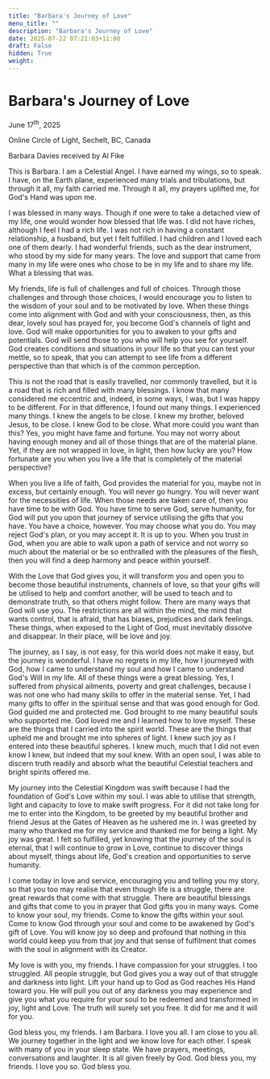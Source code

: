 ```yaml
---
title: "Barbara's Journey of Love"
menu_title: ""
description: "Barbara's Journey of Love"
date: 2025-07-22 07:21:03+11:00
draft: False
hidden: True
weight:
---
```

# Barbara's Journey of Love

June 17<sup>th</sup>, 2025

Online Circle of Light, Sechelt, BC, Canada

Barbara Davies received by Al Fike

This is Barbara. I am a Celestial Angel. I have earned my wings, so to speak. I have, on the Earth plane, experienced many trials and tribulations, but through it all, my faith carried me. Through it all, my prayers uplifted me, for God's Hand was upon me.

I was blessed in many ways. Though if one were to take a detached view of my life, one would wonder how blessed that life was. I did not have riches, although I feel I had a rich life. I was not rich in having a constant relationship, a husband, but yet I felt fulfilled. I had children and I loved each one of them dearly. I had wonderful friends, such as the dear instrument, who stood by my side for many years. The love and support that came from many in my life were ones who chose to be in my life and to share my life. What a blessing that was.

My friends, life is full of challenges and full of choices. Through those challenges and through those choices, I would encourage you to listen to the wisdom of your soul and to be motivated by love. When these things come into alignment with God and with your consciousness, then, as this dear, lovely soul has prayed for, you become God's channels of light and love. God will make opportunities for you to awaken to your gifts and potentials. God will send those to you who will help you see for yourself. God creates conditions and situations in your life so that you can test your mettle, so to speak, that you can attempt to see life from a different perspective than that which is of the common perception.

This is not the road that is easily travelled, nor commonly travelled, but it is a road that is rich and filled with many blessings. I know that many considered me eccentric and, indeed, in some ways, I was, but I was happy to be different. For in that difference, I found out many things. I experienced many things. I knew the angels to be close. I knew my brother, beloved Jesus, to be close. I knew God to be close. What more could you want than this? Yes, you might have fame and fortune. You may not worry about having enough money and all of those things that are of the material plane. Yet, if they are not wrapped in love, in light, then how lucky are you? How fortunate are you when you live a life that is completely of the material perspective?

When you live a life of faith, God provides the material for you, maybe not in excess, but certainly enough. You will never go hungry. You will never want for the necessities of life. When those needs are taken care of, then you have time to be with God. You have time to serve God, serve humanity, for God will put you upon that journey of service utilising the gifts that you have. You have a choice, however. You may choose what you do. You may reject God's plan, or you may accept it. It is up to you. When you trust in God, when you are able to walk upon a path of service and not worry so much about the material or be so enthralled with the pleasures of the flesh, then you will find a deep harmony and peace within yourself.

With the Love that God gives you, it will transform you and open you to become those beautiful instruments, channels of love, so that your gifts will be utilised to help and comfort another, will be used to teach and to demonstrate truth, so that others might follow. There are many ways that God will use you. The restrictions are all within the mind, the mind that wants control, that is afraid, that has biases, prejudices and dark feelings. These things, when exposed to the Light of God, must inevitably dissolve and disappear. In their place, will be love and joy.

The journey, as I say, is not easy, for this world does not make it easy, but the journey is wonderful. I have no regrets in my life, how I journeyed with God, how I came to understand my soul and how I came to understand God's Will in my life. All of these things were a great blessing. Yes, I suffered from physical ailments, poverty and great challenges, because I was not one who had many skills to offer in the material sense. Yet, I had many gifts to offer in the spiritual sense and that was good enough for God. God guided me and protected me. God brought to me many beautiful souls who supported me. God loved me and I learned how to love myself. These are the things that I carried into the spirit world. These are the things that upheld me and brought me into spheres of light. I knew such joy as I entered into these beautiful spheres. I knew much, much that I did not even know I knew, but indeed that my soul knew. With an open soul, I was able to discern truth readily and absorb what the beautiful Celestial teachers and bright spirits offered me.

My journey into the Celestial Kingdom was swift because I had the foundation of God's Love within my soul. I was able to utilise that strength, light and capacity to love to make swift progress. For it did not take long for me to enter into the Kingdom, to be greeted by my beautiful brother and friend Jesus at the Gates of Heaven as he ushered me in. I was greeted by many who thanked me for my service and thanked me for being a light. My joy was great. I felt so fulfilled, yet knowing that the journey of the soul is eternal, that I will continue to grow in Love, continue to discover things about myself, things about life, God's creation and opportunities to serve humanity.

I come today in love and service, encouraging you and telling you my story, so that you too may realise that even though life is a struggle, there are great rewards that come with that struggle. There are beautiful blessings and gifts that come to you in prayer that God gifts you in many ways. Come to know your soul, my friends. Come to know the gifts within your soul. Come to know God through your soul and come to be awakened by God's gift of Love. You will know joy so deep and profound that nothing in this world could keep you from that joy and that sense of fulfilment that comes with the soul in alignment with its Creator.

My love is with you, my friends. I have compassion for your struggles. I too struggled. All people struggle, but God gives you a way out of that struggle and darkness into light. Lift your hand up to God as God reaches His Hand toward you. He will pull you out of any darkness you may experience and give you what you require for your soul to be redeemed and transformed in joy, light and Love. The truth will surely set you free. It did for me and it will for you.

God bless you, my friends. I am Barbara. I love you all. I am close to you all. We journey together in the light and we know love for each other. I speak with many of you in your sleep state. We have prayers, meetings, conversations and laughter. It is all given freely by God. God bless you, my friends. I love you so. God bless you.
